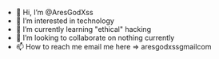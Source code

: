 - 👋 Hi, I’m @AresGodXss
- 👀 I’m interested in technology
- 🌱 I’m currently learning "ethical" hacking
- 💞️ I’m looking to collaborate on nothing currently
- 📫 How to reach me email me here => aresgodxss<atSign>gmail<dot>com

<!---
AresGodXss/AresGodXss is a ✨ special ✨ repository because its `README.md` (this file) appears on your GitHub profile.
You can click the Preview link to take a look at your changes.
--->

